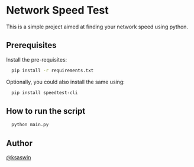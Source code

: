 
# Network Speed Test

This is a simple project aimed at finding your network speed using python.

## Prerequisites

Install the pre-requisites:

```bash
  pip install -r requirements.txt
```

Optionally, you could also install the same using:

```bash
  pip install speedtest-cli
```

## How to run the script
```bash
  python main.py
```
## Author

[@ksaswin](https://github.com/ksaswin)

